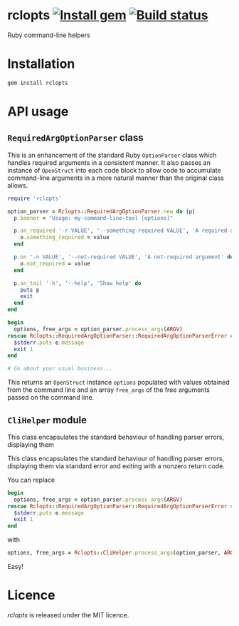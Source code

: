 # rclopts [![Install gem](https://badge.fury.io/rb/rclopts.png)](https://rubygems.org/gems/rclopts) [![Build status](https://travis-ci.org/rcook/rclopts.png)](https://travis-ci.org/rcook/rclopts)

Ruby command-line helpers

# Installation

```bash
gem install rclopts
```

# API usage

## `RequiredArgOptionParser` class

This is an enhancement of the standard Ruby `OptionParser` class which handles
required arguments in a consistent manner. It also passes an instance of
`OpenStruct` into each code block to allow code to accumulate command-line
arguments in a more natural manner than the original class allows.

```ruby
require 'rclopts'

option_parser = Rclopts::RequiredArgOptionParser.new do |p|
  p.banner = "Usage: my-command-line-tool [options]"

  p.on_required '-r VALUE', '--something-required VALUE', 'A required argument' do |o, value|
    o.something_required = value
  end

  p.on '-n VALUE', '--not-required VALUE', 'A not-required argument' do |o, value|
    o.not_required = value
  end

  p.on_tail '-h', '--help', 'Show help' do
    puts p
    exit
  end
end

begin
  options, free_args = option_parser.process_args(ARGV)
rescue Rclopts::RequiredArgOptionParser::RequiredArgOptionParserError => e
  $stderr.puts e.message
  exit 1
end

# Go about your usual business...
```

This returns an `OpenStruct` instance `options` populated with values obtained
from the command line and an array `free_args` of the free arguments passed on
the command line.

## `CliHelper` module

This class encapsulates the standard behaviour of handling parser errors, displaying
them

This class encapsulates the standard behaviour of handling parser errors,
displaying them via standard error and exiting with a nonzero return code.

You can replace

```ruby
begin
  options, free_args = option_parser.process_args(ARGV)
rescue Rclopts::RequiredArgOptionParser::RequiredArgOptionParserError => e
  $stderr.puts e.message
  exit 1
end
```

with

```ruby
options, free_args = Rclopts::CliHelper.process_args(option_parser, ARGV)
```

Easy!

# Licence

_rclopts_ is released under the MIT licence.
